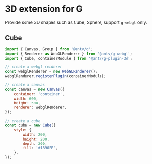 # 3D extension for G

Provide some 3D shapes such as Cube, Sphere, support `g-webgl` only.

## Cube

```js
import { Canvas, Group } from '@antv/g';
import { Renderer as WebGLRenderer } from '@antv/g-webgl';
import { Cube, containerModule } from '@antv/g-plugin-3d';

// create a webgl renderer
const webglRenderer = new WebGLRenderer();
webglRenderer.registerPlugin(containerModule);

// create a canvas
const canvas = new Canvas({
    container: 'container',
    width: 600,
    height: 500,
    renderer: webglRenderer,
});

// create a cube
const cube = new Cube({
    style: {
        width: 200,
        height: 200,
        depth: 200,
        fill: '#1890FF',
    },
});
```
